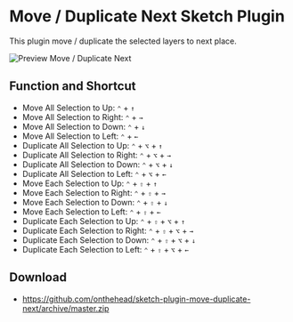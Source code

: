 # Move / Duplicate Next Sketch Plugin
This plugin move / duplicate the selected layers to next place.

<img src="https://github.com/onthehead/blob/sketch-plugin-move-duplicate-next/img/preview.gif" alt="Preview Move / Duplicate Next"/>

## Function and Shortcut

* Move All Selection to Up: `⌃` + `↑`
* Move All Selection to Right: `⌃` + `→`
* Move All Selection to Down: `⌃` + `↓`
* Move All Selection to Left: `⌃` + `←`
* Duplicate All Selection to Up: `⌃` + `⌥` + `↑`
* Duplicate All Selection to Right: `⌃` + `⌥` + `→`
* Duplicate All Selection to Down: `⌃` + `⌥` + `↓`
* Duplicate All Selection to Left: `⌃` + `⌥` + `←`
* Move Each Selection to Up: `⌃` + `⇧` + `↑`
* Move Each Selection to Right: `⌃` + `⇧` + `→`
* Move Each Selection to Down: `⌃` + `⇧` + `↓`
* Move Each Selection to Left: `⌃` + `⇧` + `←`
* Duplicate Each Selection to Up: `⌃` + `⇧` + `⌥` + `↑`
* Duplicate Each Selection to Right: `⌃` + `⇧` + `⌥` + `→`
* Duplicate Each Selection to Down: `⌃` + `⇧` + `⌥` + `↓`
* Duplicate Each Selection to Left: `⌃` + `⇧` + `⌥` + `←`


## Download

* https://github.com/onthehead/sketch-plugin-move-duplicate-next/archive/master.zip
